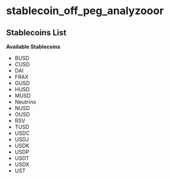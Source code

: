 # stablecoin_off_peg_analyzooor

## Stablecoins List

**Available Stablecoins**

- BUSD
- CUSD
- DAI
- FRAX
- GUSD
- HUSD
- MUSD
- Neutrino
- NUSD
- OUSD
- RSV
- TUSD
- USDC
- USDJ
- USDK
- USDP
- USDT
- USDX
- UST
